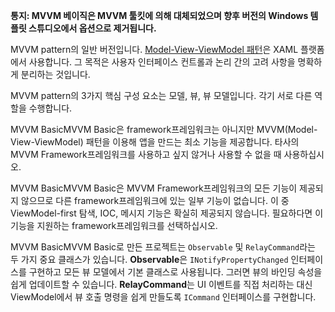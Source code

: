 ﻿**통지: MVVM 베이직은 MVVM 툴킷에 의해 대체되었으며 향후 버전의 Windows 템플릿 스튜디오에서 옵션으로 제거됩니다.**

MVVM pattern의 일반 버전입니다.  [Model-View-ViewModel 패턴](https://en.wikipedia.org/wiki/Model%E2%80%93view%E2%80%93viewmodel)은 XAML 플랫폼에서 사용합니다. 그 목적은 사용자 인터페이스 컨트롤과 논리 간의 고려 사항을 명확하게 분리하는 것입니다.

MVVM pattern의 3가지 핵심 구성 요소는 모델, 뷰, 뷰 모델입니다. 각기 서로 다른 역할을 수행합니다.

MVVM BasicMVVM Basic은 framework프레임워크는 아니지만 MVVM(Model-View-ViewModel) 패턴을 이용해 앱을 만드는 최소 기능을 제공합니다.
타사의 MVVM Framework프레임워크를 사용하고 싶지 않거나 사용할 수 없을 때 사용하십시오.

MVVM BasicMVVM Basic은 MVVM Framework프레임워크의 모든 기능이 제공되지 않으므로 다른 framework프레임워크에 있는 일부 기능이 없습니다. 이 중 ViewModel-first 탐색, IOC, 메시지 기능은 확실히 제공되지 않습니다. 필요하다면 이 기능을 지원하는 framework프레임워크를 선택하십시오.

MVVM BasicMVVM Basic로 만든 프로젝트는 `Observable` 및 `RelayCommand`라는 두 가지 중요 클래스가 있습니다.
**Observable**은 `INotifyPropertyChanged` 인터페이스를 구현하고 모든 뷰 모델에서 기본 클래스로 사용됩니다. 그러면 뷰의 바인딩 속성을 쉽게 업데이트할 수 있습니다.
**RelayCommand**는 UI 이벤트를 직접 처리하는 대신 ViewModel에서 뷰 호출 명령을 쉽게 만들도록 `ICommand` 인터페이스를 구현합니다.
